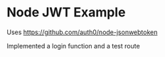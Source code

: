 # Node JWT Example

Uses https://github.com/auth0/node-jsonwebtoken

Implemented a login function and a test route

